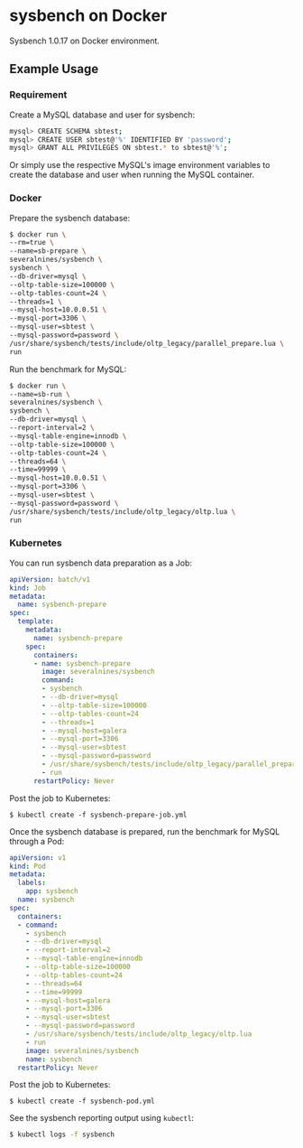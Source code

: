 # sysbench on Docker #

Sysbench 1.0.17 on Docker environment.

## Example Usage ##

### Requirement ###

Create a MySQL database and user for sysbench:

```bash
mysql> CREATE SCHEMA sbtest;
mysql> CREATE USER sbtest@'%' IDENTIFIED BY 'password';
mysql> GRANT ALL PRIVILEGES ON sbtest.* to sbtest@'%';
```

Or simply use the respective MySQL's image environment variables to create the database and user when running the MySQL container.

### Docker ###

Prepare the sysbench database:

```bash
$ docker run \
--rm=true \
--name=sb-prepare \
severalnines/sysbench \
sysbench \
--db-driver=mysql \
--oltp-table-size=100000 \
--oltp-tables-count=24 \
--threads=1 \
--mysql-host=10.0.0.51 \
--mysql-port=3306 \
--mysql-user=sbtest \
--mysql-password=password \
/usr/share/sysbench/tests/include/oltp_legacy/parallel_prepare.lua \
run
```

Run the benchmark for MySQL:

```bash
$ docker run \
--name=sb-run \
severalnines/sysbench \
sysbench \
--db-driver=mysql \
--report-interval=2 \
--mysql-table-engine=innodb \
--oltp-table-size=100000 \
--oltp-tables-count=24 \
--threads=64 \
--time=99999 \
--mysql-host=10.0.0.51 \
--mysql-port=3306 \
--mysql-user=sbtest \
--mysql-password=password \
/usr/share/sysbench/tests/include/oltp_legacy/oltp.lua \
run
```


### Kubernetes ###

You can run sysbench data preparation as a Job:

```yaml
apiVersion: batch/v1
kind: Job
metadata:
  name: sysbench-prepare
spec:
  template:
    metadata:
      name: sysbench-prepare
    spec:
      containers:
      - name: sysbench-prepare
        image: severalnines/sysbench
        command:
        - sysbench
        - --db-driver=mysql
        - --oltp-table-size=100000
        - --oltp-tables-count=24
        - --threads=1
        - --mysql-host=galera
        - --mysql-port=3306
        - --mysql-user=sbtest
        - --mysql-password=password
        - /usr/share/sysbench/tests/include/oltp_legacy/parallel_prepare.lua
        - run
      restartPolicy: Never
```

Post the job to Kubernetes:

```
$ kubectl create -f sysbench-prepare-job.yml
```

Once the sysbench database is prepared, run the benchmark for MySQL through a Pod:

```yaml
apiVersion: v1
kind: Pod
metadata:
  labels:
    app: sysbench
  name: sysbench
spec:
  containers:
  - command:
    - sysbench
    - --db-driver=mysql
    - --report-interval=2
    - --mysql-table-engine=innodb
    - --oltp-table-size=100000
    - --oltp-tables-count=24
    - --threads=64
    - --time=99999
    - --mysql-host=galera
    - --mysql-port=3306
    - --mysql-user=sbtest
    - --mysql-password=password
    - /usr/share/sysbench/tests/include/oltp_legacy/oltp.lua
    - run
    image: severalnines/sysbench
    name: sysbench
  restartPolicy: Never
```

Post the job to Kubernetes:

```
$ kubectl create -f sysbench-pod.yml
```

See the sysbench reporting output using ``kubectl``:

```bash
$ kubectl logs -f sysbench
```
